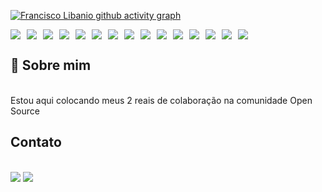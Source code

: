 
[![Francisco Libanio github activity graph](https://github-readme-activity-graph.vercel.app/graph?username=francisco-libanio&bg_color=0d1117&color=E5ECFE&line=003CFF&point=A5BAFF&area=false&border_color=950101)](https://github.com/ashutosh00710/github-readme-activity-graph)

<div style="display: flex; flex-wrap: wrap; gap: 10px;">
<img src = "https://img.shields.io/badge/Python-FFD43B?style=for-the-badge&logo=python&logoColor=blue">
<img src = "https://img.shields.io/badge/Pandas-2C2D72?style=for-the-badge&logo=pandas&logoColor=white">
<img src = "https://img.shields.io/badge/MySQL-005C84?style=for-the-badge&logo=mysql&logoColor=white">
<img src = "https://img.shields.io/badge/Sqlite-003B57?style=for-the-badge&logo=sqlite&logoColor=white">
<img src = "https://img.shields.io/badge/Django-092E20?style=for-the-badge&logo=django&logoColor=green">
<img src = "https://img.shields.io/badge/fastapi-109989?style=for-the-badge&logo=FASTAPI&logoColor=white">
<img src = "https://img.shields.io/badge/Flask-000000?style=for-the-badge&logo=flask&logoColor=white">
<img src = "https://img.shields.io/badge/Jupyter-F37626.svg?&style=for-the-badge&logo=Jupyter&logoColor=white">
<img src = "https://img.shields.io/badge/Laragon-0E83CD?style=for-the-badge&logo=Laragon&logoColor=white">
<img src = "https://img.shields.io/badge/PHP-777BB4?style=for-the-badge&logo=php&logoColor=white">
<img src = "https://img.shields.io/badge/JavaScript-323330?style=for-the-badge&logo=javascript&logoColor=F7DF1E">
<img src = "https://img.shields.io/badge/Bootstrap-563D7C?style=for-the-badge&logo=bootstrap&logoColor=white">
<img src = "https://img.shields.io/badge/Tailwind_CSS-38B2AC?style=for-the-badge&logo=tailwind-css&logoColor=white">
<img src = "https://img.shields.io/badge/Figma-F24E1E?style=for-the-badge&logo=figma&logoColor=white">
<img src = "https://img.shields.io/badge/Wordpress-21759B?style=for-the-badge&logo=wordpress&logoColor=white">
</div>
  
 ## 🚀 **Sobre mim**
 </br> Estou aqui colocando meus 2 reais de colaboração na comunidade Open Source

## Contato 
</br> <a href = "https://medium.com/@libanio.dev" target="_blank"> <img src="https://img.shields.io/badge/Medium-12100E?style=for-the-badge&logo=medium&logoColor=white"></a>
<a href = "https://www.linkedin.com/in/francisco-libanio-nascimento/" target = "_blank"><img src = "https://img.shields.io/badge/LinkedIn-0077B5?style=for-the-badge&logo=linkedin&logoColor=white"></a>
